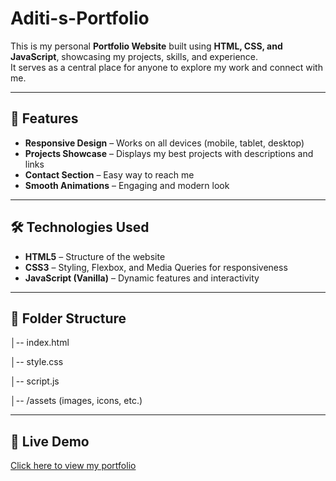 # Aditi-s-Portfolio

This is my personal **Portfolio Website** built using **HTML, CSS, and JavaScript**, showcasing my projects, skills, and experience.  
It serves as a central place for anyone to explore my work and connect with me.

---

## 🚀 Features
- **Responsive Design** – Works on all devices (mobile, tablet, desktop)
- **Projects Showcase** – Displays my best projects with descriptions and links
- **Contact Section** – Easy way to reach me
- **Smooth Animations** – Engaging and modern look

---

## 🛠️ Technologies Used
- **HTML5** – Structure of the website
- **CSS3** – Styling, Flexbox, and Media Queries for responsiveness
- **JavaScript (Vanilla)** – Dynamic features and interactivity

---

## 📂 Folder Structure
│-- index.html

│-- style.css

│-- script.js

│-- /assets (images, icons, etc.)

---

## 🔗 Live Demo
[Click here to view my portfolio](https://aditi2025-portfolio.netlify.app/)

